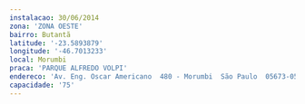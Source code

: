 ```yaml
---
instalacao: 30/06/2014
zona: 'ZONA OESTE'
bairro: Butantã
latitude: '-23.5893879'
longitude: '-46.7013233'
local: Morumbi
praca: 'PARQUE ALFREDO VOLPI'
endereco: 'Av. Eng. Oscar Americano  480 - Morumbi  São Paulo  05673-050'
capacidade: '75'
---
```

